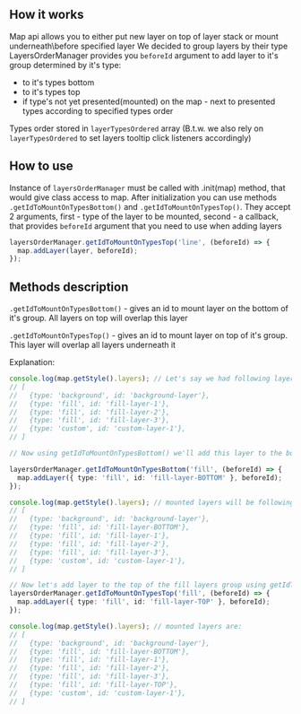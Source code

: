 ## How it works

Map api allows you to either put new layer on top of layer stack or mount underneath\before specified layer
We decided to group layers by their type
LayersOrderManager provides you `beforeId` argument to add layer to it's group determined by it's type:

- to it's types bottom
- to it's types top
- if type's not yet presented(mounted) on the map - next to presented types according to specified types order

Types order stored in `layerTypesOrdered` array
(B.t.w. we also rely on `layerTypesOrdered` to set layers tooltip click listeners accordingly)

## How to use

Instance of `layersOrderManager` must be called with .init(map) method, that would give class access to map.
After initialization you can use methods `.getIdToMountOnTypesBottom()` and `.getIdToMountOnTypesTop()`.
They accept 2 arguments, first - type of the layer to be mounted,
second - a callback, that provides `beforeId` argument that you need to use when adding layers

```ts
layersOrderManager.getIdToMountOnTypesTop('line', (beforeId) => {
  map.addLayer(layer, beforeId);
});
```

## Methods description

`.getIdToMountOnTypesBottom()` - gives an id to mount layer on the bottom of it's group. All layers on top will overlap this layer

`.getIdToMountOnTypesTop()` - gives an id to mount layer on top of it's group. This layer will overlap all layers underneath it

Explanation:

```ts
console.log(map.getStyle().layers); // Let's say we had following layers mounted:
// [
//   {type: 'background', id: 'background-layer'},
//   {type: 'fill', id: 'fill-layer-1'},
//   {type: 'fill', id: 'fill-layer-2'},
//   {type: 'fill', id: 'fill-layer-3'},
//   {type: 'custom', id: 'custom-layer-1'},
// ]

// Now using getIdToMountOnTypesBottom() we'll add this layer to the bottom of it's type

layersOrderManager.getIdToMountOnTypesBottom('fill', (beforeId) => {
  map.addLayer({ type: 'fill', id: 'fill-layer-BOTTOM' }, beforeId);
});

console.log(map.getStyle().layers); // mounted layers will be following:
// [
//   {type: 'background', id: 'background-layer'},
//   {type: 'fill', id: 'fill-layer-BOTTOM'},
//   {type: 'fill', id: 'fill-layer-1'},
//   {type: 'fill', id: 'fill-layer-2'},
//   {type: 'fill', id: 'fill-layer-3'},
//   {type: 'custom', id: 'custom-layer-1'},
// ]

// Now let's add layer to the top of the fill layers group using getIdToMountOnTypesTop()
layersOrderManager.getIdToMountOnTypesTop('fill', (beforeId) => {
  map.addLayer({ type: 'fill', id: 'fill-layer-TOP' }, beforeId);
});

console.log(map.getStyle().layers); // mounted layers are:
// [
//   {type: 'background', id: 'background-layer'},
//   {type: 'fill', id: 'fill-layer-BOTTOM'},
//   {type: 'fill', id: 'fill-layer-1'},
//   {type: 'fill', id: 'fill-layer-2'},
//   {type: 'fill', id: 'fill-layer-3'},
//   {type: 'fill', id: 'fill-layer-TOP'},
//   {type: 'custom', id: 'custom-layer-1'},
// ]
```

